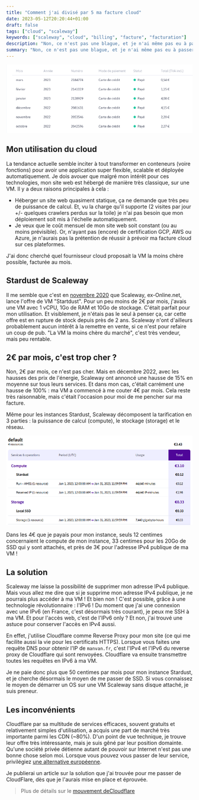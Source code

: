 ```yaml
---
title: "Comment j'ai divisé par 5 ma facture cloud"
date: 2023-05-12T20:20:44+01:00
draft: false
tags: ["cloud", "scaleway"]
keywords: ["scaleway", "cloud", "billing", "facture", "facturation"] 
description: "Non, ce n'est pas une blague, et je n'ai même pas eu à passer une certification AWS pour y arriver."
summary: "Non, ce n'est pas une blague, et je n'ai même pas eu à passer une certification AWS pour y arriver."
---
```


![Historique de mes factures mensuelles cloud : 2€ pendant deux mois, puis 4€, puis 50 centimes](./historique.png)

## Mon utilisation du cloud

La tendance actuelle semble inciter à tout transformer en conteneurs (voire fonctions) pour avoir une application super flexible, scalable et déployée automatiquement. Je dois avouer que malgré mon intérêt pour ces technologies, mon site web est hébergé de manière très classique, sur une VM. Il y a deux raisons principales à cela :

- Héberger un site web quasiment statique, ça ne demande que très peu de puissance de calcul. Et, vu la charge qu'il supporte (2 visites par jour +/- quelques crawlers perdus sur la toile) je n'ai pas besoin que mon déploiement soit mis à l'échelle automatiquement.
- Je veux que le coût mensuel de mon site web soit constant (ou au moins prévisible). Or, n'ayant pas (encore) de certification GCP, AWS ou Azure, je n'aurais pas la prétention de réussir à prévoir ma facture cloud sur ces plateformes.

J'ai donc cherché quel fournisseur cloud proposait la VM la moins chère possible, facturée au mois.

## Stardust de Scaleway

Il me semble que c'est en [novembre 2020](https://www.nextinpact.com/article/67921/scaleway-lance-stardust-1-vcpu-1-go-ram-et-10-go-stockage-pour-18-euro-par-mois) que Scaleway, ex-Online.net, lance l'offre de VM "Startdust". Pour un peu moins de 2€ par mois, j'avais une VM avec 1 vCPU, 1Go de RAM et 10Go de stockage. C'était parfait pour mon utilisation. Et visiblement, je n'étais pas le seul à penser ça, car cette offre est en rupture de stock depuis près de 2 ans. Scaleway n'ont d'ailleurs probablement aucun intérêt à la remettre en vente, si ce n'est pour refaire un coup de pub. "La VM la moins chère du marché", c'est très vendeur, mais peu rentable.

## 2€ par mois, c'est trop cher ?

Non, 2€ par mois, ce n'est pas cher. Mais en décembre 2022, avec les hausses des prix de l'énergie, Scaleway ont annoncé une hausse de 15% en moyenne sur tous leurs services. Et dans mon cas, c'était carrément une hausse de 100% : ma VM a commencé à me couter 4€ par mois. Cela reste très raisonnable, mais c'était l'occasion pour moi de me pencher sur ma facture.

Même pour les instances Stardust, Scaleway décomposent la tarification en 3 parties : la puissance de calcul (compute), le stockage (storage) et le réseau.

![Screenshot du détail de la facture, rédigé dans le paragraphe suivant](./facture.png)

Dans les 4€ que je payais pour mon instance, seuls 12 centimes concernaient le compute de mon instance, 33 centimes pour les 20Go de SSD qui y sont attachés, et près de 3€ pour l'adresse IPv4 publique de ma VM !

## La solution

Scaleway me laisse la possibilité de supprimer mon adresse IPv4 publique. Mais vous allez me dire que si je supprime mon adresse IPv4 publique, je ne pourrais plus accéder à ma VM ! Et bien non ! C'est possible, grâce à une technologie révolutionnaire : l'IPv6 ! Du moment que j'ai une connexion avec une IPv6 (en France, c'est désormais très courant), je peux me SSH à ma VM. Et pour l'accès web, c'est de l'IPv6 only ? Et non, j'ai trouvé une astuce pour conserver l'accès en IPv4 aussi.

En effet, j'utilise Cloudflare comme Reverse Proxy pour mon site (ce qui me facilite aussi la vie pour les certificats HTTPS). Lorsque vous faites une requête DNS pour obtenir l'IP de `manvan.fr`, c'est l'IPv4 et l'IPv6 du reverse proxy de Cloudflare qui sont renvoyées. Cloudflare va ensuite transmettre toutes les requêtes en IPv6 à ma VM.

Je ne paie donc plus que 50 centimes par mois pour mon instance Stardust, et je cherche désormais le moyen de me passer de SSD. Si vous connaissez le moyen de démarrer un OS sur une VM Scaleway sans disque attaché, je suis preneur.

## Les inconvénients

Cloudflare par sa multitude de services efficaces, souvent gratuits et relativement simples d'utilisation, a acquis une part de marché très importante parmi les CDN (~80%). D'un point de vue technique, je trouve leur offre très intéressante, mais je suis gêné par leur position domainte. Qu'une société privée détienne autant de pouvoir sur Internet n'est pas une bonne chose selon moi. Lorsque vous pouvez vous passer de leur service, privilégiez [une alternative européenne](https://european-alternatives.eu/alternative-to/cloudflare).

Je publierai un article sur la solution que j'ai trouvée pour me passer de CloudFlare, dès que je l'aurais mise en place et éprouvée.

> Plus de détails sur le [mouvement deCloudflare](https://0xacab.org/my-privacy-dns/deCloudflare/-/blob/master/readme/fr.md)